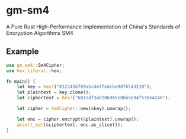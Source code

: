 # gm-sm4

A Pure Rust High-Performance Implementation of China's Standards of Encryption Algorithms SM4


## Example

```rust
use gm_sm4::Sm4Cipher;
use hex_literal::hex;

fn main() {
    let key = hex!("0123456789abcdeffedcba9876543210");
    let plaintext = key.clone();
    let ciphertext = hex!("681edf34d206965e86b3e94f536e4246");

    let cipher = Sm4Cipher::new(&key).unwrap();

    let enc = cipher.encrypt(&plaintext).unwrap();
    assert_eq!(&ciphertext, enc.as_slice());
}

```
